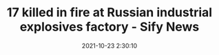 ---
"title": "17 killed in fire at Russian industrial explosives factory - Sify News"
"date": "2021-10-23 2:30:10"
"feed_name": "GOOGLENEWSINDUSTRIAL"
"feed_website": "https://news.google.com/search?q=industrial%2Bincident&hl=en-US&gl=US&ceid=US:en"
"feed_rss": "https://news.google.com/rss/search?q=industrial%2Bincident&hl=en-US&gl=US&ceid=US:en"
"link": "https://www.sify.com/news/17-killed-in-fire-at-russian-industrial-explosives-factory-news-international-vkxc4kgjejibc.html"
"source": "{'href': 'https://www.sify.com', 'title': 'Sify News'}"
"file": "_posts/2021-1-1-832f095dd78f5b468484eb5e29957416447fec73.md"
"accident": "1"
"drilling": "0"
"dead": "17"
"injured": "0"
"arrested": "0"
"place": "russia"
"where": "industrial site"
"causes": "fire"
"place_uri": "http://en.wikipedia.org/wiki/Russia"
---